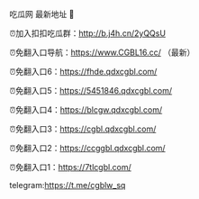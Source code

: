 吃瓜网 最新地址 👋 

⏰加入扣扣吃瓜群：http://b.j4h.cn/2yQQsU

⏰免翻入口导航：https://www.CGBL16.cc/  （最新）

⏰免翻入口6：https://fhde.qdxcgbl.com/

⏰免翻入口5：https://5451846.qdxcgbl.com/

⏰免翻入口4：https://blcgw.qdxcgbl.com/

⏰免翻入口3：https://cgbl.qdxcgbl.com/

⏰免翻入口2：https://ccggbl.qdxcgbl.com/

⏰免翻入口1：https://7tlcgbl.com/

telegram:https://t.me/cgblw_sq



